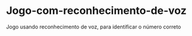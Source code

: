 # Jogo-com-reconhecimento-de-voz
Jogo usando reconhecimento de voz, para identificar o número correto
